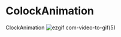 # ColockAnimation
ClockAnimation
![ezgif com-video-to-gif(5)](https://user-images.githubusercontent.com/61373662/110561183-3c6b1080-816d-11eb-8779-a40578332471.gif)
